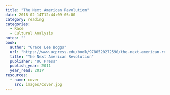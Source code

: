 ```yaml
---
title: "The Next American Revolution"
date: 2018-02-14T12:44:09-05:00
category: reading
categories:
  - Race
  - Cultural Analysis
notes: ""
book:
  author: "Grace Lee Boggs"
  url: "https://www.ucpress.edu/book/9780520272590/the-next-american-revolution"
  title: "The Next American Revolution"
  publisher: "UC Press"
  publish_year: 2011
  year_read: 2017
resources:
  - name: cover
    src: images/cover.jpg
---
```


